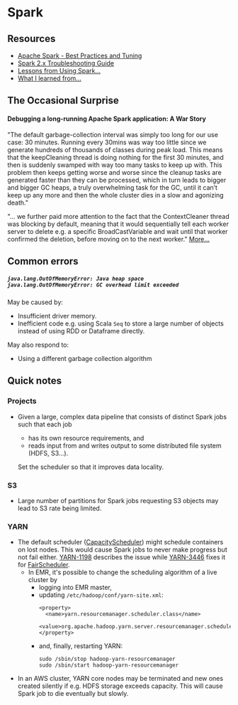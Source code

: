 # Spark

## Resources

* [Apache Spark - Best Practices and Tuning](https://umbertogriffo.gitbooks.io/apache-spark-best-practices-and-tuning/content/)
* [Spark 2.x Troubleshooting Guide](https://www.slideshare.net/jcmia1/a-beginners-guide-on-troubleshooting-spark-applications)
* [Lessons from Using Spark...](https://www.indix.com/blog/engineering/lessons-from-using-spark-to-process-large-amounts-of-data-part-i/)
* [What I learned from...](https://dlab.epfl.ch/2017-09-30-what-i-learned-from-processing-big-data-with-spark/)

## The Occasional Surprise

#### Debugging a long-running Apache Spark application: A War Story

"The default garbage-collection interval was simply too long for our use case: 
30 minutes. Running every 30mins was way too little since we generate hundreds of 
thousands of classes during peak load. This means that the keepCleaning thread is 
doing nothing for the first 30 minutes, and then is suddenly swamped with way too 
many tasks to keep up with. This problem then keeps getting worse and worse since 
the cleanup tasks are generated faster than they can be processed, which in turn 
leads to bigger and bigger GC heaps, a truly overwhelming task for the GC, until 
it can’t keep up any more and then the whole cluster dies in a slow and agonizing death."

"... we further paid more attention to the fact that the 
ContextCleaner thread was blocking by default, meaning that it would sequentially tell 
each worker server to delete e.g. a specific BroadCastVariable and wait until that 
worker confirmed the deletion, before moving on to the next worker."
[More...](https://tech.channable.com/posts/2018-04-10-debugging-a-long-running-apache-spark-application.html)

## Common errors

##### `java.lang.OutOfMemoryError: Java heap space java.lang.OutOfMemoryError: GC overhead limit exceeded`
May be caused by:
* Insufficient driver memory.
* Inefficient code e.g. using Scala `Seq` to store a large number of objects instead
of using RDD or Dataframe directly.

May also respond to:
* Using a different garbage collection algorithm

## Quick notes

### Projects

* Given a large, complex data pipeline that consists of distinct Spark jobs such that each job
  * has its own resource requirements, and
  * reads input from and writes output to some distributed file system (HDFS, S3...).

  Set the scheduler so that it improves data locality.

### S3

* Large number of partitions for Spark jobs requesting S3 objects may lead to S3 rate being limited.

### YARN

* The default scheduler ([CapacityScheduler](https://hadoop.apache.org/docs/r2.7.4/hadoop-yarn/hadoop-yarn-site/CapacityScheduler.html)) might schedule containers on lost nodes. This 
would cause Spark jobs to never make progress but not fail either.
[YARN-1198](https://issues.apache.org/jira/browse/YARN-1680) describes the issue while [YARN-3446](https://issues.apache.org/jira/browse/YARN-3446) fixes it for 
[FairScheduler](https://hadoop.apache.org/docs/r2.7.4/hadoop-yarn/hadoop-yarn-site/FairScheduler.html).
  * In EMR, it's possible to change the scheduling algorithm of a live cluster by
    * logging into EMR master,
    * updating `/etc/hadoop/conf/yarn-site.xml`:
        ```
        <property>
          <name>yarn.resourcemanager.scheduler.class</name>
          <value>org.apache.hadoop.yarn.server.resourcemanager.scheduler.fair.FairScheduler</value>
        </property>
        ```
    * and, finally, restarting YARN:
        ```
        sudo /sbin/stop hadoop-yarn-resourcemanager
        sudo /sbin/start hadoop-yarn-resourcemanager
        ```
* In an AWS cluster, YARN core nodes may be terminated and new ones created silently if e.g. HDFS storage exceeds capacity. This will cause Spark job to die eventually but slowly.
